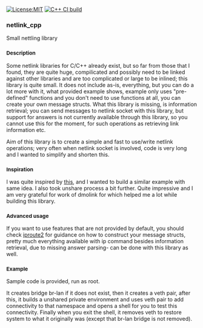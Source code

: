 [![License:MIT](https://img.shields.io/badge/License-MIT-blue?style=plastic)](LICENSE)
[![C++ CI build](../../actions/workflows/build.yml/badge.svg)](../../actions/workflows/build.yml)

### netlink_cpp
Small nettling library

### <sub>Description</sub>
Some netlink libraries for C/C++ already exist, but so far from those that I found,
they are quite huge, compilicated and possibly need to be linked against other libraries
and are too complicated or large to be inlined; this library is quite small. It does not
include as-is, everything, but you can do a lot more with it, what provided example shows,
example only uses "pre-defined" functions and you don't need to use functions at all, you
can create your own message structs. What this library is missing, is information retrieval;
you can send messages to netlink socket with this library, but support for answers is not
currently available through this library, so you cannot use this for the moment, for such
operations as retrieving link information etc.

Aim of this library is to create a simple and fast to use/write netlink operations; very
often when netlink socket is involved, code is very long and I wanted to simplify and
shorten this.

### <sub>Inspiration</sub>
I was quite inspired by [this](https://github.com/dmolik/netlink-examples/tree/master),
and I wanted to build a similar example with same idea. I also took unshare process
a bit further. Quite impressive and I am very grateful for work of dmolink for which
helped me a lot while building this library.

### <sub>Advanced usage</sub>
If you want to use features that are not provided by default, you should
check [iproute2](https://github.com/iproute2/iproute2) for guidance on how to
construct your message structs, pretty much everything available with ip command
besides information retrieval, due to missing answer parsing- can be done with
this library as well.

### <sub>Example</sub>
Sample code is provided, run as root.

It creates bridge br-lan if it does not exist, then it creates a veth pair,
after this, it builds a unshared private environment and uses veth pair
to add connectivity to that namespace and opens a shell for you to test
this connectivity. Finally when you exit the shell, it removes veth to
restore system to what it originally was (except that br-lan bridge is
not removed).
